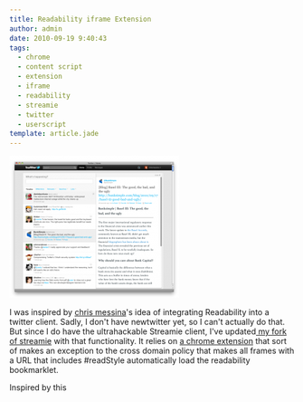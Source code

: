 ```yaml
---
title: Readability iframe Extension
author: admin
date: 2010-09-19 9:40:43
tags: 
  - chrome
  - content script
  - extension
  - iframe
  - readability
  - streamie
  - twitter
  - userscript
template: article.jade
---
```


[![](4999063919_c257720416_o-300x251.png "Inspiration")](4999063919_c257720416_o.png)

I was inspired by [chris messina](http://twitter.com/chrismessina/status/24791169387)'s idea of integrating Readability into a twitter client. Sadly, I don't have newtwitter yet, so I can't actually do that. But since I do have the ultrahackable Streamie client, I've updated[ my fork of streamie](http://antimatter15.streamie.org) with that functionality. It relies on [a chrome extension](https://chrome.google.com/extensions/detail/nahmdndkmncjhppbaomnecihdmijgmne) that sort of makes an exception to the cross domain policy that makes all frames with a URL that includes #readStyle automatically load the readability bookmarklet.

Inspired by this
